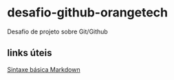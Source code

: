 # desafio-github-orangetech
Desafio de projeto sobre Git/Github 

## links úteis
[Sintaxe básica Markdown](https://www.markdownguide.org/basic-syntax/)
